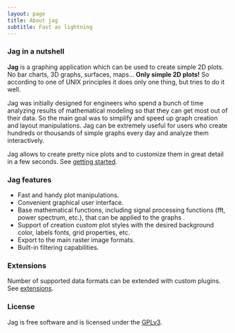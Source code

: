 ```yaml
---
layout: page
title: About jag
subtitle: Fast as lightning
---
```



### Jag in a nutshell 

**Jag** is a graphing application which can be used to create simple 2D plots. No bar charts, 3D graphs, surfaces, maps... **Only simple 2D plots!** So according to one of UNIX principles it does only one thing, but tries to do it well. 

Jag was initially designed for engineers who spend a bunch of time analyzing results of mathematical modeling so that they can get most out of their data. So the main goal was to simplify and speed up graph creation and layout manipulations. Jag can be extremely useful for users who create hundreds or thousands of simple graphs every day and analyze them interactively.

Jag allows to create pretty nice plots and to customize them in great detail in a few seconds. See [getting started](https://seleznevae.github.io/jag.org/getting-started/).

### Jag features

- Fast and handy plot manipulations.
- Convenient graphical user interface.
- Base mathematical functions, including signal processing functions (fft, power spectrum, etc.), that can be applied to the graphs .
- Support of creation custom plot styles with the desired background color, labels fonts, grid properties, etc.
- Export to the main raster image formats.
- Built-in filtering capabilities.

### Extensions

Number of supported data formats can be extended with custom plugins. See [extensions](https://github.com/seleznevae/jag).

### License
Jag is free software and  is licensed under the [GPLv3](https://www.gnu.org/licenses/gpl-3.0.html).


